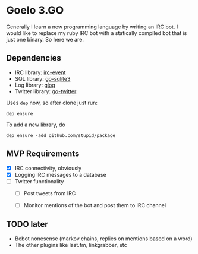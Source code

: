 # Goelo 3.GO

Generally I learn a new programming language by writing an IRC bot. I would like to replace my ruby IRC bot with a statically compiled bot that is just one binary. So here we are.

## Dependencies
- IRC library: [irc-event](https://github.com/thoj/go-ircevent)
- SQL library: [go-sqlite3](https://github.com/mattn/go-sqlite3)
- Log library: [glog](http://github.com/golang/glog)
- Twitter library: [go-twitter](https://github.com/dghubble/go-twitter)

Uses `dep` now, so after clone just run:
```
dep ensure
```

To add a new library, do
```
dep ensure -add github.com/stupid/package
```

## MVP Requirements
- [x] IRC connectivity, obviously
- [x] Logging IRC messages to a database
- [ ] Twitter functionality
    - [ ] Post tweets from IRC
    - [ ] Monitor mentions of the bot and post them to IRC channel


## TODO later
* Bebot nonesense (markov chains, replies on mentions based on a word)
* The other plugins like last.fm, linkgrabber, etc
